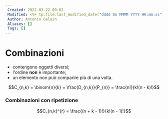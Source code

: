 ```yaml
---
 Created: 2022-03-22 09:02
 Modified: <%+ tp.file.last_modified_date("dddd Do MMMM YYYY HH:mm:ss") %>
 Author: Antonio Gelain
 Aliases: []
 Tags: []
---
```


# Combinazioni
- contengono oggetti diversi;
- l'ordine **non** è importante;
- un elemento non può comparire più di una volta.

$$C_{n,k} = \binom{n}{k} = \frac{D_{n,k}}{P_{n}} = \frac{n!}{k!(n - k)!}$$

### Combinazioni con ripetizione

$$C_{n,k}^{r} = \frac{(n + k - 1)!}{k!(n - 1)!}$$